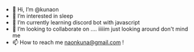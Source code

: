 - 👋 Hi, I’m @kunaon
- 👀 I’m interested in sleep
- 🌱 I’m currently learning discord bot with javascript
- 💞️ I’m looking to collaborate on .... iiiiim just looking around don't mind me
- 📫 How to reach me naonkuna@gmail.com !

<!---
kunaon/kunaon is a ✨ special ✨ repository because its `README.md` (this file) appears on your GitHub profile.
You can click the Preview link to take a look at your changes.
--->
